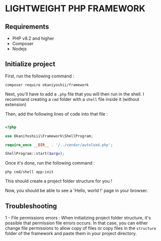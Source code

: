 # LIGHTWEIGHT PHP FRAMEWORK

## Requirements

- PHP v8.2 and higher
- Composer
- Nodejs

## Initialize project

First, run the following command :

`composer require okaniyoshii/framework`

Next, you'll have to add a `.php` file that you will then run in the shell.
I recommand creating a `cmd` folder with a `shell` file inside it (without extension)

Then, add the following lines of code into that file : 

```php

<?php

use OkaniYoshiii\Framework\ShellProgram;

require_once __DIR__ . '/../vendor/autoload.php';

ShellProgram::start($argv);

```

Once it's done, run the following command :

`php cmd/shell app:init`

This should create a project folder structure for you !

Now, you should be able to see a 'Hello, world !' page in your browser.

## Troubleshooting

1 - File permissions errors : When initializing project folder structure, it's possible that permission file errors occurs. In that case, you can either change file permissions to allow copy of files or copy files in the `structure` folder of the framework and paste them in your project directory.